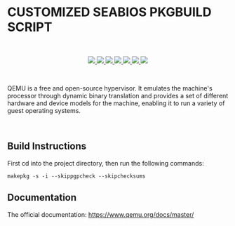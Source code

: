 # CUSTOMIZED SEABIOS PKGBUILD SCRIPT


<br>

<p align="center"> 
    <a href="#" target="_blank"> <img src="https://img.shields.io/tokei/lines/github/Nexusflipp/qemu-sfbuild"/> </a>
    <a href="#" target="_blank"> <img src="https://img.shields.io/github/issues/Nexusflipp/qemu-sfbuild"/> </a>
    <a href="#" target="_blank"> <img src="https://img.shields.io/github/languages/top/Nexusflipp/qemu-sfbuild"/> </a> 
    <a href="#" target="_blank"> <img src="https://img.shields.io/github/languages/count/Nexusflipp/qemu-sfbuild"/> </a> 
    <a href="#" target="_blank"> <img src="https://img.shields.io/github/last-commit/Nexusflipp/qemu-sfbuild"/> </a> 
    <a href="#" target="_blank"> <img src="https://img.shields.io/github/repo-size/Nexusflipp/qemu-sfbuild"/> </a> 
    <a href="#" target="_blank"> <img src="https://img.shields.io/github/languages/code-size/Nexusflipp/qemu-sfbuild"/> </a> 
</p>

<br>

QEMU is a free and open-source hypervisor. It emulates the machine's processor through dynamic binary translation and provides a set of different hardware and device models for the machine, enabling it to run a variety of guest operating systems.

<br>

## Build Instructions

First cd into the project directory, then run the following commands:

```shell
makepkg -s -i --skippgpcheck --skipchecksums
```


## Documentation

The official documentation: https://www.qemu.org/docs/master/
